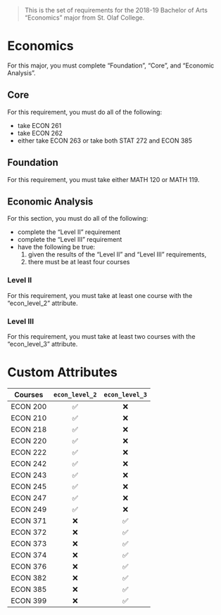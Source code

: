 > This is the set of requirements for the 2018-19 Bachelor of Arts “Economics” major from St. Olaf College.

# Economics
For this major, you must complete “Foundation”, “Core”, and “Economic Analysis”.

## Core
For this requirement, you must do all of the following:

- take ECON 261
- take ECON 262
- either take ECON 263 or take both STAT 272 and ECON 385


## Foundation
For this requirement, you must take either MATH 120 or MATH 119.


## Economic Analysis
For this section, you must do all of the following:

- complete the “Level II” requirement
- complete the “Level III” requirement
- have the following be true:
    1. given the results of the “Level II” and “Level III” requirements,
    2. there must be at least four courses

### Level II
For this requirement, you must take at least one course with the “econ_level_2” attribute.

### Level III
For this requirement, you must take at least two courses with the “econ_level_3” attribute.

# Custom Attributes

Courses | `econ_level_2` | `econ_level_3`
--- | :---: | :---:
ECON 200 | ✅ | ❌
ECON 210 | ✅ | ❌
ECON 218 | ✅ | ❌
ECON 220 | ✅ | ❌
ECON 222 | ✅ | ❌
ECON 242 | ✅ | ❌
ECON 243 | ✅ | ❌
ECON 245 | ✅ | ❌
ECON 247 | ✅ | ❌
ECON 249 | ✅ | ❌
ECON 371 | ❌ | ✅
ECON 372 | ❌ | ✅
ECON 373 | ❌ | ✅
ECON 374 | ❌ | ✅
ECON 376 | ❌ | ✅
ECON 382 | ❌ | ✅
ECON 385 | ❌ | ✅
ECON 399 | ❌ | ✅

